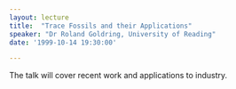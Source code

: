 ```yaml
---
layout: lecture
title:  "Trace Fossils and their Applications"
speaker: "Dr Roland Goldring, University of Reading"
date: '1999-10-14 19:30:00'

---
```

The talk will cover recent work and applications to industry.